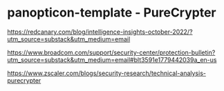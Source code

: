 # panopticon-template - PureCrypter

https://redcanary.com/blog/intelligence-insights-october-2022/?utm_source=substack&utm_medium=email

https://www.broadcom.com/support/security-center/protection-bulletin?utm_source=substack&utm_medium=email#blt3591e1779442039a_en-us

https://www.zscaler.com/blogs/security-research/technical-analysis-purecrypter

